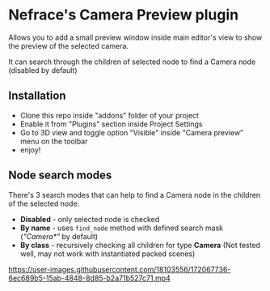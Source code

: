 # Nefrace's Camera Preview plugin

Allows you to add a small preview window inside main editor's view to show the preview of the selected camera.

It can search through the children of selected node to find a Camera node (disabled by default)

## Installation

- Clone this repo inside "addons" folder of your project
- Enable it from "Plugins" section inside Project Settings
- Go to 3D view and toggle option "Visible" inside "Camera preview" menu on the toolbar
- enjoy!

## Node search modes

There's 3 search modes that can help to find a Camera node in the children of the selected node:

- **Disabled** - only selected node is checked
- **By name** - uses `find_node` method with defined search mask (_"Camera*"_ by default)
- **By class** - recursively checking all children for type **Camera** (Not tested well, may not work with instantiated packed scenes)



https://user-images.githubusercontent.com/18103556/172067736-6ec689b5-15ab-4848-8d85-b2a71b527c71.mp4

